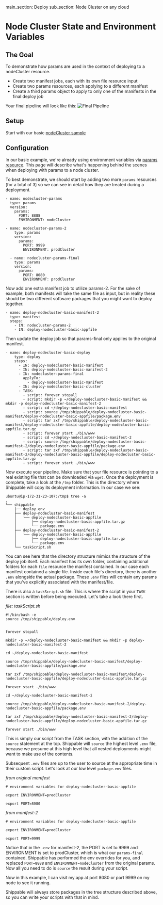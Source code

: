 main_section: Deploy
sub_section: Node Cluster on any cloud

# Node Cluster State and Environment Variables

## The Goal
To demonstrate how params are used in the context of deploying to a nodeCluster resource.

- Create two manifest jobs, each with its own file resource input
- Create two params resources, each applying to a different manifest
- Create a third params object to apply to only one of the manifests in the final deploy job

Your final pipeline will look like this:
<img src="../../images/deploy/nodecluster/state-env-final.png" alt="Final Pipeline">

## Setup
Start with our basic [nodeCluster sample](./vm-basic)

## Configuration
In our basic example, we're already using environment variables via [params resource](../reference/resource-params).  This page will describe what's happening behind the scenes when deploying with params to a node cluster.

To best demonstrate, we should start by adding two more `params` resources (for a total of 3) so we can see in detail how they are treated during a deployment.

```
- name: nodecluster-params
  type: params
  version:
    params:
      PORT: 8888
      ENVIRONMENT: nodeCluster

- name: nodecluster-params-2
    type: params
    version:
      params:
        PORT: 9999
        ENVIRONMENT: prodCluster

  - name: nodecluster-params-final
    type: params
    version:
      params:
        PORT: 8080
        ENVIRONMENT: prodCluster      
```

Now add one extra manifest job to utilize params-2. For the sake of example, both manifests will take the same file as input, but in reality these should be two different software packages that you might want to deploy together.
```
- name: deploy-nodecluster-basic-manifest-2
  type: manifest
  steps:
    - IN: nodecluster-params-2
    - IN: deploy-nodecluster-basic-appfile
```

Then update the deploy job so that params-final only applies to the original manifest.
```
- name: deploy-nodecluster-basic-deploy
    type: deploy
    steps:
      - IN: deploy-nodecluster-basic-manifest
      - IN: deploy-nodecluster-basic-manifest-2
      - IN: nodecluster-params-final
        applyTo:
          - deploy-nodecluster-basic-manifest
      - IN: deploy-nodecluster-basic-cluster
      - TASK:
        - script: forever stopall
        - script: mkdir -p ~/deploy-nodecluster-basic-manifest && mkdir -p deploy-nodecluster-basic-manifest-2
        - script: cd ~/deploy-nodecluster-basic-manifest
        - script: source /tmp/shippable/deploy-nodecluster-basic-manifest/deploy-nodecluster-basic-appfile/package.env
        - script: tar zxf /tmp/shippable/deploy-nodecluster-basic-manifest/deploy-nodecluster-basic-appfile/deploy-nodecluster-basic-appfile.tar.gz
        - script: forever start ./bin/www
        - script: cd ~/deploy-nodecluster-basic-manifest-2
        - script: source /tmp/shippable/deploy-nodecluster-basic-manifest-2/deploy-nodecluster-basic-appfile/package.env
        - script: tar zxf /tmp/shippable/deploy-nodecluster-basic-manifest-2/deploy-nodecluster-basic-appfile/deploy-nodecluster-basic-appfile.tar.gz
        - script: forever start ./bin/www
```

Now execute your pipeline. Make sure that your file resource is pointing to a real existing file that can be downloaded via `wget`.  Once the deployment is complete, take a look at the `/tmp` folder.  This is the directory where Shippable will copy its deployment information. In our case we see:
```
ubuntu@ip-172-31-23-107:/tmp$ tree -a
.
└── shippable
    ├── deploy.env
    ├── deploy-nodecluster-basic-manifest
    │   └── deploy-nodecluster-basic-appfile
    │       ├── deploy-nodecluster-basic-appfile.tar.gz
    │       └── package.env
    ├── deploy-nodecluster-basic-manifest-2
    │   └── deploy-nodecluster-basic-appfile
    │       ├── deploy-nodecluster-basic-appfile.tar.gz
    │       └── package.env
    └── taskScript.sh

```

You can see here that the directory structure mimics the structure of the deploy job itself.  Each manifest has its own folder, containing additional folders for each `file` resource the manifest contained. In our case each manifest contained a single file.  Inside each file's directory, there is another `.env` alongside the actual package.  These `.env` files will contain any params that you've explicitly associated with the manifest/file.

There is also a `taskScript.sh` file.  This is where the script in your `TASK` section is written before being executed.  Let's take a look there first.

*file: taskScript.sh*
```
#!/bin/bash -e
source /tmp/shippable/deploy.env


forever stopall

mkdir -p ~/deploy-nodecluster-basic-manifest && mkdir -p deploy-nodecluster-basic-manifest-2

cd ~/deploy-nodecluster-basic-manifest

source /tmp/shippable/deploy-nodecluster-basic-manifest/deploy-nodecluster-basic-appfile/package.env

tar zxf /tmp/shippable/deploy-nodecluster-basic-manifest/deploy-nodecluster-basic-appfile/deploy-nodecluster-basic-appfile.tar.gz

forever start ./bin/www

cd ~/deploy-nodecluster-basic-manifest-2

source /tmp/shippable/deploy-nodecluster-basic-manifest-2/deploy-nodecluster-basic-appfile/package.env

tar zxf /tmp/shippable/deploy-nodecluster-basic-manifest-2/deploy-nodecluster-basic-appfile/deploy-nodecluster-basic-appfile.tar.gz

forever start ./bin/www

```

This is simply our script from the TASK section, with the addition of the `source` statement at the top.  Shippable will `source` the highest level `.env` file, because we presume at this high level that all nested deployments might want to make use of the contents.

Subsequent `.env` files are up to the user to source at the appropriate time in their custom script.  Let's look at our low level `package.env` files.

*from original manifest*
```
# environment variables for deploy-nodecluster-basic-appfile

export ENVIRONMENT=prodCluster

export PORT=8080
```
*from manifest-2*
```
# environment variables for deploy-nodecluster-basic-appfile

export ENVIRONMENT=prodCluster

export PORT=9999
```

Notice that in the `.env` for manifest-2, the PORT is set to 9999 and ENVIRONMENT is set to prodCluster, which is what our `params-final` contained.  Shippable has performed the env overrides for you, and replaced `PORT=8888` and `ENVIRONMENT=nodeCluster` from the original params.  Now all you need to do is `source` the result during your script.

Now in this example, I can visit my app at port 8080 or port 9999 on my node to see it running.

Shippable will always store packages in the tree structure described above, so you can write your scripts with that in mind.
